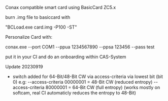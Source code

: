 Conax compatible smart card using BasicCard ZC5.x

burn .img file to basiccard with 

"BCLoad.exe card.img -P100 -ST"

Personalize Card with:

conax.exe --port COM1 --ppua 1234567890 --ppsa 123456 --pass test

put it in your CI and do an onboarding within CAS-System 

Update 20230919

- switch added for 64-Bit/48-Bit CW via access-criteria via lowest bit (bit 0)
	e.g: --access-criteria 00000001 = 48-Bit CW (reduced entropy)
	     --access-criteria 80000001 = 64-Bit CW (full entropy) (works mostly on softcam, real CI automaticly reduces the entropy to 48-Bit)